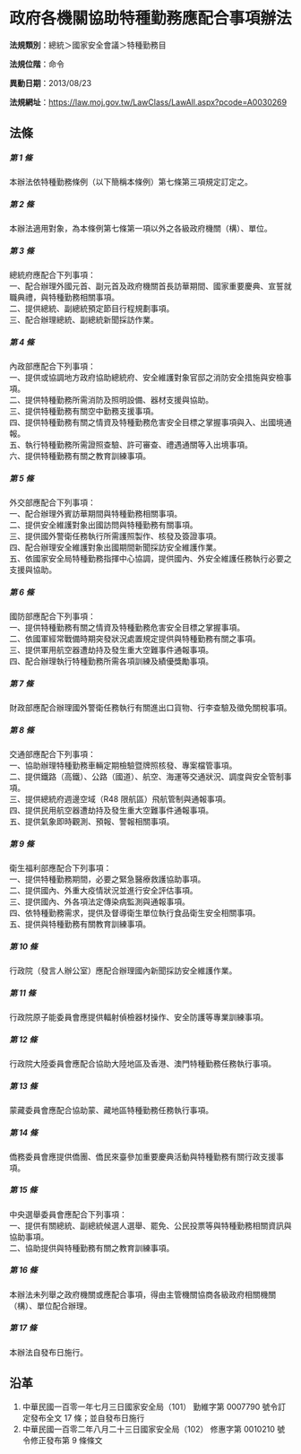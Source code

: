 # 政府各機關協助特種勤務應配合事項辦法




**法規類別**：總統＞國家安全會議＞特種勤務目

**法規位階**：命令

**異動日期**：2013/08/23  

**法規網址**：https://law.moj.gov.tw/LawClass/LawAll.aspx?pcode=A0030269



## 法條
##### 第 1 條
本辦法依特種勤務條例（以下簡稱本條例）第七條第三項規定訂定之。

##### 第 2 條
本辦法適用對象，為本條例第七條第一項以外之各級政府機關（構）、單位。

##### 第 3 條
總統府應配合下列事項：  
一、配合辦理外國元首、副元首及政府機關首長訪華期間、國家重要慶典、宣誓就職典禮，與特種勤務相關事項。  
二、提供總統、副總統預定節目行程規劃事項。  
三、配合辦理總統、副總統新聞採訪作業。

##### 第 4 條
內政部應配合下列事項：  
一、提供或協調地方政府協助總統府、安全維護對象官邸之消防安全措施與安檢事項。  
二、提供特種勤務所需消防及照明設備、器材支援與協助。  
三、提供特種勤務有關空中勤務支援事項。  
四、提供特種勤務有關之情資及特種勤務危害安全目標之掌握事項與入、出國境通報。  
五、執行特種勤務所需證照查驗、許可審查、禮遇通關等入出境事項。  
六、提供特種勤務有關之教育訓練事項。

##### 第 5 條
外交部應配合下列事項：  
一、配合辦理外賓訪華期間與特種勤務相關事項。  
二、提供安全維護對象出國訪問與特種勤務有關事項。  
三、提供國外警衛任務執行所需護照製作、核發及簽證事項。  
四、配合辦理安全維護對象出國期間新聞採訪安全維護作業。  
五、依國家安全局特種勤務指揮中心協調，提供國內、外安全維護任務執行必要之支援與協助。

##### 第 6 條
國防部應配合下列事項：  
一、提供特種勤務有關之情資及特種勤務危害安全目標之掌握事項。  
二、依國軍經常戰備時期突發狀況處置規定提供與特種勤務有關之事項。  
三、提供軍用航空器遭劫持及發生重大空難事件通報事項。  
四、配合辦理執行特種勤務所需各項訓練及績優獎勵事項。

##### 第 7 條
財政部應配合辦理國外警衛任務執行有關進出口貨物、行李查驗及徵免關稅事項。

##### 第 8 條
交通部應配合下列事項：  
一、協助辦理特種勤務車輛定期檢驗暨牌照核發、專案檔管事項。  
二、提供鐵路（高鐵）、公路（國道）、航空、海運等交通狀況、調度與安全管制事項。  
三、提供總統府週邊空域（R48 限航區）飛航管制與通報事項。  
四、提供民用航空器遭劫持及發生重大空難事件通報事項。  
五、提供氣象即時觀測、預報、警報相關事項。

##### 第 9 條
衛生福利部應配合下列事項：  
一、提供特種勤務期間，必要之緊急醫療救護協助事項。  
二、提供國內、外重大疫情狀況並進行安全評估事項。  
三、提供國內、外各項法定傳染病監測與通報事項。  
四、依特種勤務需求，提供及督導衛生單位執行食品衛生安全相關事項。  
五、提供與特種勤務有關教育訓練事項。

##### 第 10 條
行政院（發言人辦公室）應配合辦理國內新聞採訪安全維護作業。

##### 第 11 條
行政院原子能委員會應提供輻射偵檢器材操作、安全防護等專業訓練事項。

##### 第 12 條
行政院大陸委員會應配合協助大陸地區及香港、澳門特種勤務任務執行事項。

##### 第 13 條
蒙藏委員會應配合協助蒙、藏地區特種勤務任務執行事項。

##### 第 14 條
僑務委員會應提供僑團、僑民來臺參加重要慶典活動與特種勤務有關行政支援事項。

##### 第 15 條
中央選舉委員會應配合下列事項：  
一、提供有關總統、副總統候選人選舉、罷免、公民投票等與特種勤務相關資訊與協助事項。  
二、協助提供與特種勤務有關之教育訓練事項。

##### 第 16 條
本辦法未列舉之政府機關或應配合事項，得由主管機關協商各級政府相關機關（構）、單位配合辦理。

##### 第 17 條
本辦法自發布日施行。

## 沿革
1. 中華民國一百零一年七月三日國家安全局（101） 勤維字第 0007790  號令訂定發布全文 17 條；並自發布日施行
1. 中華民國一百零二年八月二十三日國家安全局（102） 修惠字第 0010210  號令修正發布第 9  條條文
